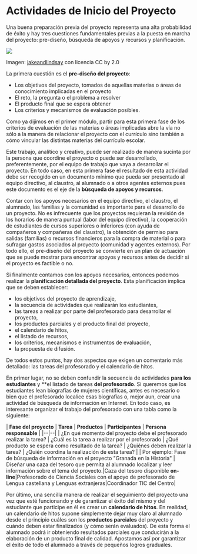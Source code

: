 
# Actividades de Inicio del Proyecto

Una buena preparación previa del proyecto representa una alta probabilidad de éxito y hay tres cuestiones fundamentales previas a la puesta en marcha del proyecto: pre-diseño, búsqueda de apoyos y recursos y planificación.

![](https://raw.githubusercontent.com/catedu/abp/master/img/start.jpg)

Imagen: [jakeandlindsay](http://www.flickr.com/photos/jakeandlindsay/5524669257/) con licencia CC by 2.0

La primera cuestión es el **pre-diseño del proyecto**:

- Los objetivos del proyecto, tomados de aquellas materias o áreas de conocimiento implicadas en el proyecto
- El reto, la pregunta o el problema a resolver
- El producto final que se espera obtener 
- Los criterios y mecanismos de evaluación posibles.

Como ya dijimos en el primer módulo, partir para esta primera fase de los criterios de evaluación de las materias o áreas implicadas abre la vía no sólo a la manera de relacionar el proyecto con el currículo sino también a cómo vincular las distintas materias del currículo escolar.

Este trabajo, analítico y creativo, puede ser realizado de manera sucinta por la persona que coordine el proyecto o puede ser desarrollado, preferentemente, por el equipo de trabajo que vaya a desarrollar el proyecto. En todo caso, en esta primera fase el resultado de esta actividad debe ser recogido en un documento mínimo que pueda ser presentado al equipo directivo, al claustro, al alumnado o a otros agentes externos pues este documento es el eje de la **búsqueda de apoyos y recursos**.

Contar con los apoyos necesarios en el equipo directivo, el claustro, el alumnado, las familias y la comunidad es importante para el desarrollo de un proyecto. No es infrecuente que los proyectos requieran la revisión de los horarios de manera puntual (labor del equipo directivo), la cooperación de estudiantes de cursos superiores o inferiores (con ayuda de compañeros y compañeras del claustro), la obtención de permiso para salidas (familias) o recursos financieros para la compra de material o para sufragar gastos asociados al proyecto (comunidad y agentes externos). Por todo ello, el pre-diseño del proyecto se convierte en un plan de actuación que se puede mostrar para encontrar apoyos y recursos antes de decidir si el proyecto es factible o no.

Si finalmente contamos con los apoyos necesarios, entonces podemos realizar la **planificación detallada del proyecto**. Esta planificación implica que se deben establecer:

- los objetivos del proyecto de aprendizaje,
- la secuencia de actividades que realizarán los estudiantes,
- las tareas a realizar por parte del profesorado para desarrollar el proyecto,
- los productos parciales y el producto final del proyecto,
- el calendario de hitos,
- el listado de recursos,
- los criterios, mecanismos e instrumentos de evaluación,
- la propuesta de difusión.

De todos estos puntos, hay dos aspectos que exigen un comentario más detallado: las tareas del profesorado y el calendario de hitos.

En primer lugar, no se deben confundir la secuencia de actividades **para los estudiantes** y **el listado de tareas **del profesorado**. Si queremos que los estudiantes lean biografías de mujeres científicas, antes es necesario o bien que el profesorado localice esas biografías o, mejor aun, crear una actividad de búsqueda de información en Internet. En todo caso, es interesante organizar el trabajo del profesorado con una tabla como la siguiente:

| **Fase del proyecto** | **Tarea** | **Productos** | **Participantes** | **Persona responsable** |
|--|--|
| ¿En qué momento del proyecto debe el profesorado realizar la tarea? | ¿Cuál es la tarea a realizar por el profesorado | ¿Qué producto se espera como resultado de la tarea? | ¿Quiénes deben realizar la tarea? | ¿Quién coordina la realización de esta tarea? |
| Por ejemplo: Fase de búsqueda de información en el proyecto "Granada en la Historia" | Diseñar una caza del tesoro que permita al alumnado localizar y leer información sobre el tema del proyecto.|Caza del tesoro disponible **on-line**|Profesorado de Ciencia Sociales con el apoyo de profesorado de Lengua castellana y Lenguas extranjeras|Coordinador TIC del Centro|

Por último, una sencilla manera de realizar el seguimiento del proyecto una vez que esté funcionando y de garantizar el éxito del mismo y del estudiante que participe en él es crear un **calendario de hitos**. En realidad, un calendario de hitos supone simplemente dejar muy claro al alumnado desde el principio cuáles son los **productos parciales** del proyecto y cuándo deben estar finalizados (y cómo serán evaluados). De esta forma el alumnado podrá ir obteniendo resultados parciales que conducirán a la elaboración de un producto final de calidad. Apostamos así por garantizar el éxito de todo el alumnado a través de pequeños logros graduales.
